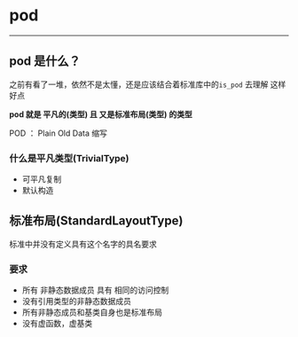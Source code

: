 # pod
---
## pod 是什么？
之前有看了一堆，依然不是太懂，还是应该结合着标准库中的`is_pod` 去理解 这样好点

**pod 就是 平凡的(类型) 且 又是标准布局(类型) 的类型**

POD ： Plain Old Data 缩写

### 什么是平凡类型(TrivialType)
* 可平凡复制
* 默认构造

## 标准布局(StandardLayoutType)
标准中并没有定义具有这个名字的具名要求

### 要求
* 所有 非静态数据成员 具有 相同的访问控制
* 没有引用类型的非静态数据成员
* 所有非静态成员和基类自身也是标准布局
* 没有虚函数，虚基类
